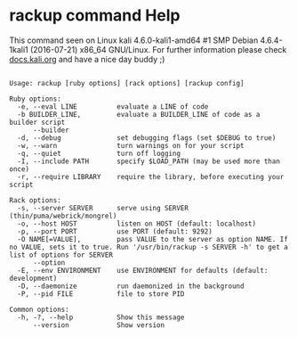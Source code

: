 # rackup command Help
 
 This command seen on Linux kali 4.6.0-kali1-amd64 #1 SMP Debian 4.6.4-1kali1 (2016-07-21) x86_64 GNU/Linux. For further information please check [docs.kali.org](docs.kali.org) and have a nice day buddy ;) 

~~~

Usage: rackup [ruby options] [rack options] [rackup config]

Ruby options:
  -e, --eval LINE          evaluate a LINE of code
  -b BUILDER_LINE,         evaluate a BUILDER_LINE of code as a builder script
      --builder
  -d, --debug              set debugging flags (set $DEBUG to true)
  -w, --warn               turn warnings on for your script
  -q, --quiet              turn off logging
  -I, --include PATH       specify $LOAD_PATH (may be used more than once)
  -r, --require LIBRARY    require the library, before executing your script

Rack options:
  -s, --server SERVER      serve using SERVER (thin/puma/webrick/mongrel)
  -o, --host HOST          listen on HOST (default: localhost)
  -p, --port PORT          use PORT (default: 9292)
  -O NAME[=VALUE],         pass VALUE to the server as option NAME. If no VALUE, sets it to true. Run '/usr/bin/rackup -s SERVER -h' to get a list of options for SERVER
      --option
  -E, --env ENVIRONMENT    use ENVIRONMENT for defaults (default: development)
  -D, --daemonize          run daemonized in the background
  -P, --pid FILE           file to store PID

Common options:
  -h, -?, --help           Show this message
      --version            Show version


~~~
